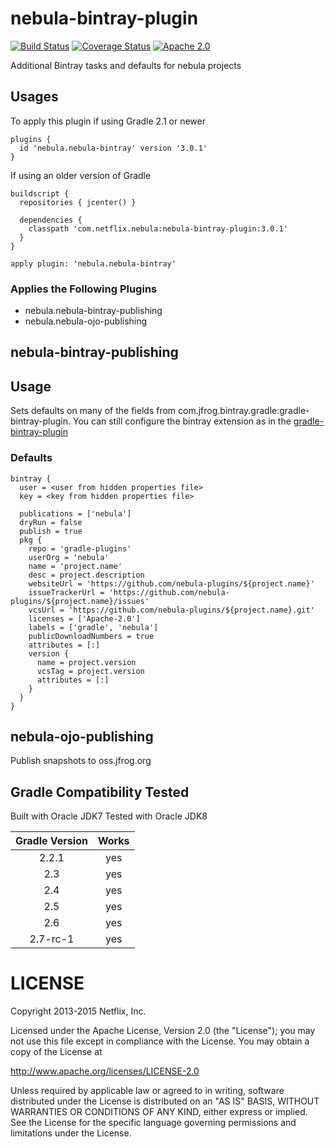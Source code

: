 nebula-bintray-plugin
=====================

[![Build Status](https://travis-ci.org/nebula-plugins/nebula-bintray-plugin.svg)](https://travis-ci.org/nebula-plugins/nebula-bintray-plugin)
[![Coverage Status](https://coveralls.io/repos/nebula-plugins/nebula-bintray-plugin/badge.svg?branch=master&service=github)](https://coveralls.io/github/nebula-plugins/nebula-bintray-plugin?branch=master)
[![Apache 2.0](https://img.shields.io/github/license/nebula-plugins/nebula-bintray-plugin.svg)](http://www.apache.org/licenses/LICENSE-2.0)

Additional Bintray tasks and defaults for nebula projects

Usages
------

To apply this plugin if using Gradle 2.1 or newer

    plugins {
      id 'nebula.nebula-bintray' version '3.0.1'
    }

If using an older version of Gradle

    buildscript {
      repositories { jcenter() }

      dependencies {
        classpath 'com.netflix.nebula:nebula-bintray-plugin:3.0.1'
      }
    }

    apply plugin: 'nebula.nebula-bintray'

### Applies the Following Plugins

* nebula.nebula-bintray-publishing
* nebula.nebula-ojo-publishing

nebula-bintray-publishing
-------------------------

## Usage

Sets defaults on many of the fields from com.jfrog.bintray.gradle:gradle-bintray-plugin. You can still configure the bintray extension as in the [gradle-bintray-plugin](https://github.com/bintray/gradle-bintray-plugin)

### Defaults

    bintray {
      user = <user from hidden properties file>
      key = <key from hidden properties file>

      publications = ['nebula']
      dryRun = false
      publish = true
      pkg {
        repo = 'gradle-plugins'
        userOrg = 'nebula'
        name = 'project.name'
        desc = project.description
        websiteUrl = 'https://github.com/nebula-plugins/${project.name}'
        issueTrackerUrl = 'https://github.com/nebula-plugins/${project.name}/issues'
        vcsUrl = 'https://github.com/nebula-plugins/${project.name}.git'
        licenses = ['Apache-2.0']
        labels = ['gradle', 'nebula']
        publicDownloadNumbers = true
        attributes = [:]
        version {
          name = project.version
          vcsTag = project.version
          attributes = [:]
        }
      }
    }

nebula-ojo-publishing
---------------------

Publish snapshots to oss.jfrog.org

Gradle Compatibility Tested
---------------------------

Built with Oracle JDK7
Tested with Oracle JDK8

| Gradle Version | Works |
| :------------: | :---: |
| 2.2.1          | yes   |
| 2.3            | yes   |
| 2.4            | yes   |
| 2.5            | yes   |
| 2.6            | yes   |
| 2.7-rc-1       | yes   |

LICENSE
=======

Copyright 2013-2015 Netflix, Inc.

Licensed under the Apache License, Version 2.0 (the "License");
you may not use this file except in compliance with the License.
You may obtain a copy of the License at

<http://www.apache.org/licenses/LICENSE-2.0>

Unless required by applicable law or agreed to in writing, software
distributed under the License is distributed on an "AS IS" BASIS,
WITHOUT WARRANTIES OR CONDITIONS OF ANY KIND, either express or implied.
See the License for the specific language governing permissions and
limitations under the License.

